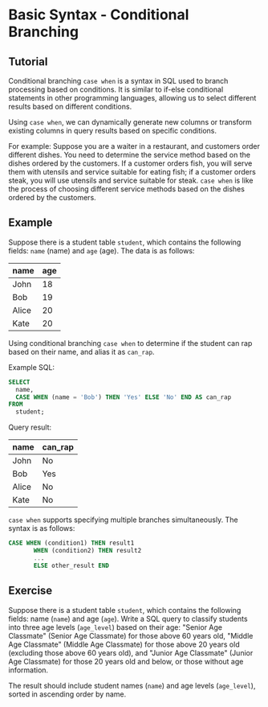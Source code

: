 # Basic Syntax - Conditional Branching

## Tutorial

Conditional branching `case when` is a syntax in SQL used to branch processing based on conditions. It is similar to if-else conditional statements in other programming languages, allowing us to select different results based on different conditions.

Using `case when`, we can dynamically generate new columns or transform existing columns in query results based on specific conditions.

For example: Suppose you are a waiter in a restaurant, and customers order different dishes. You need to determine the service method based on the dishes ordered by the customers. If a customer orders fish, you will serve them with utensils and service suitable for eating fish; if a customer orders steak, you will use utensils and service suitable for steak. `case when` is like the process of choosing different service methods based on the dishes ordered by the customers.



## Example
Suppose there is a student table `student`, which contains the following fields: `name` (name) and `age` (age). The data is as follows:

|   name   | age |
|----------|-----|
|   John   |  18 |
|   Bob    |  19 |
|   Alice  |  20 |
|   Kate   |  20 |



Using conditional branching `case when` to determine if the student can rap based on their name, and alias it as `can_rap`.

Example SQL:

```sql
SELECT
  name,
  CASE WHEN (name = 'Bob') THEN 'Yes' ELSE 'No' END AS can_rap
FROM
  student;
```



Query result:

| name  | can_rap |
|-------|---------|
|   John   |  No |
|   Bob    |  Yes |
|   Alice  |  No |
|   Kate   |  No |



`case when` supports specifying multiple branches simultaneously. The syntax is as follows:

```sql
CASE WHEN (condition1) THEN result1
	   WHEN (condition2) THEN result2
	   ...
	   ELSE other_result END
```



## Exercise

Suppose there is a student table `student`, which contains the following fields: name (`name`) and age (`age`). Write a SQL query to classify students into three age levels (`age_level`) based on their age: "Senior Age Classmate" (Senior Age Classmate) for those above 60 years old, "Middle Age Classmate" (Middle Age Classmate) for those above 20 years old (excluding those above 60 years old), and "Junior Age Classmate" (Junior Age Classmate) for those 20 years old and below, or those without age information.

The result should include student names (`name`) and age levels (`age_level`), sorted in ascending order by name.